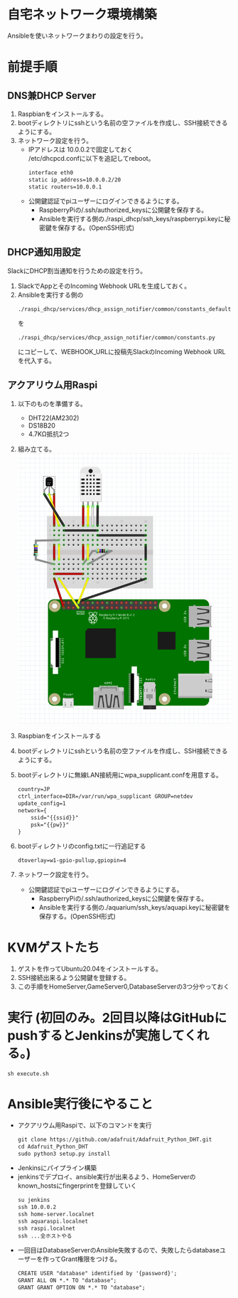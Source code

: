 # 自宅ネットワーク環境構築
Ansibleを使いネットワークまわりの設定を行う。

# 前提手順
## DNS兼DHCP Server
1. Raspbianをインストールする。 
2. bootディレクトリにsshという名前の空ファイルを作成し、SSH接続できるようにする。
3. ネットワーク設定を行う。
    - IPアドレスは 10.0.0.2で固定しておく  
        /etc/dhcpcd.confに以下を追記してreboot。
        ```
        interface eth0
        static ip_address=10.0.0.2/20
        static routers=10.0.0.1
        ```
    - 公開鍵認証でpiユーザーにログインできるようにする。
        * RaspberryPiの/.ssh/authorized_keysに公開鍵を保存する。
        * Ansibleを実行する側の./raspi_dhcp/ssh_keys/raspberrypi.keyに秘密鍵を保存する。(OpenSSH形式)

## DHCP通知用設定
SlackにDHCP割当通知を行うための設定を行う。
1. SlackでAppとそのIncoming Webhook URLを生成しておく。
2. Ansibleを実行する側の 
    ```
    ./raspi_dhcp/services/dhcp_assign_notifier/common/constants_default.py
    ```
    を
    ```
    ./raspi_dhcp/services/dhcp_assign_notifier/common/constants.py
    ```
    にコピーして、WEBHOOK_URLに投稿先SlackのIncoming Webhook URLを代入する。

## アクアリウム用Raspi

1. 以下のものを準備する。
    - DHT22(AM2302)
    - DS18B20
    - 4.7KΩ抵抗2つ
1. 組み立てる。  
    ![curcuit-diagram](aquarium/circuit-diagram/circuit-diagram.png)
1. Raspbianをインストールする
1. bootディレクトリにsshという名前の空ファイルを作成し、SSH接続できるようにする。
1. bootディレクトリに無線LAN接続用にwpa_supplicant.confを用意する。

    ``` config
    country=JP
    ctrl_interface=DIR=/var/run/wpa_supplicant GROUP=netdev
    update_config=1
    network={
        ssid="{{ssid}}"
        psk="{{pw}}"
    }
    ```

1. bootディレクトリのconfig.txtに一行追記する

    ``` config
    dtoverlay=w1-gpio-pullup,gpiopin=4
    ```

1. ネットワーク設定を行う。
    - 公開鍵認証でpiユーザーにログインできるようにする。
        * RaspberryPiの/.ssh/authorized_keysに公開鍵を保存する。
        * Ansibleを実行する側の./aquarium/ssh_keys/aquapi.keyに秘密鍵を保存する。(OpenSSH形式)

# KVMゲストたち
1. ゲストを作ってUbuntu20.04をインストールする。
1. SSH接続出来るよう公開鍵を登録する。
1. この手順をHomeServer,GameServer0,DatabaseServerの3つ分やっておく

# 実行 (初回のみ。2回目以降はGitHubにpushするとJenkinsが実施してくれる。)
```
sh execute.sh
```

# Ansible実行後にやること
 - アクアリウム用Raspiで、以下のコマンドを実行
    ```
    git clone https://github.com/adafruit/Adafruit_Python_DHT.git
    cd Adafruit_Python_DHT
    sudo python3 setup.py install
    ```
 - Jenkinsにパイプライン構築
 - jenkinsでデプロイ、ansible実行が出来るよう、HomeServerのknown_hostsにfingerprintを登録していく
    ```
    su jenkins
    ssh 10.0.0.2
    ssh home-server.localnet
    ssh aquaraspi.localnet
    ssh raspi.localnet
    ssh ...全ホストやる
    ```
 - 一回目はDatabaseServerのAnsible失敗するので、失敗したらdatabaseユーザーを作ってGrant権限をつける。
    ```
    CREATE USER "database" identified by '{password}';
    GRANT ALL ON *.* TO "database";
    GRANT GRANT OPTION ON *.* TO "database";
    ```